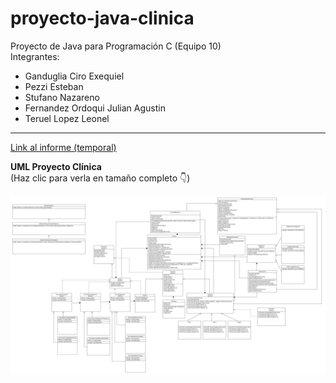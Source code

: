 # proyecto-java-clinica

Proyecto de Java para Programación C (Equipo 10)  
Integrantes:  
- Ganduglia Ciro Exequiel  
- Pezzi Esteban  
- Stufano Nazareno  
- Fernandez Ordoqui Julian Agustin  
- Teruel Lopez Leonel  

---

<a href="https://www.canva.com/design/DAG1bc5mc_M/bYvIPiBmYv0sOEgXLz_HVQ/edit?utm_content=DAG1bc5mc_M&utm_campaign=designshare&utm_medium=link2&utm_source=sharebutton">Link al informe (temporal) 
</a>

**UML Proyecto Clínica**  
(Haz clic para verla en tamaño completo 👇)

<p align="center">
  <a href="https://raw.githubusercontent.com/JulianAFO98/proyecto-java-clinica/refs/heads/main/assets/umlImagen.jpg" target="_blank" rel="noopener noreferrer">
    <img src="./assets/umlImagen.jpg" alt="UML Proyecto Clínica" width="700">
  </a>
</p>
